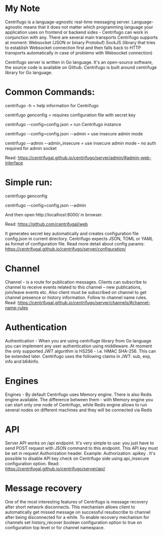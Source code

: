 # My Note
Centrifugo is a language-agnostic real-time messaging server. Language-agnostic means that it does not matter which programming language your application uses on frontend or backend sides - Centrifugo can work in conjunction with any. There are several main transports Centrifugo supports at moment: Websocket (JSON or binary Protobuf) SockJS (library that tries to establish Websocket connection first and then falls back to HTTP transports automatically in case of problems with Websocket connection)

Centrifugo server is written in Go language. It's an open-source software, the source code is available on Github. Centrifugo is built around centrifuge library for Go language.


# Common Commands:
centrifugo -h        		        = help information for Centrifugo

centrifugo genconfig 		        = requires configuration file with secret key

centrifugo --config=config.json         = run Centrifugo instance

centrifugo --config=config.json --admin = use insecure admin mode

centrifugo --admin --admin_insecure     = use insecure admin mode – no auth required for admin socket      

Read: https://centrifugal.github.io/centrifugo/server/admin/#admin-web-interface

# Simple run:

centrifugo genconfig

centrifugo --config=config.json --admin

And then open http://localhost:8000/ in browser.

Read: https://github.com/centrifugal/web

It generates secret key automatically and creates configuration file config.json in current directory. Centrifugo expects JSON, TOML or YAML as format of configuration file.
Read more detail about config params: https://centrifugal.github.io/centrifugo/server/configuration/

# Channel

Channel - is a route for publication messages. Clients can subscribe to channel to receive events related to this channel – new publications, join/leave events etc. Also client must be subscribed on channel to get channel presence or history information. Follow to channel name rules. Read: https://centrifugal.github.io/centrifugo/server/channels/#channel-name-rules

# Authentication

Authentication - When you are using centrifuge library from Go language you can implement any user authentication using middleware. At moment the only supported JWT algorithm is HS256 - i.e. HMAC SHA-256. This can be extended later. Centrifugo uses the following claims in JWT: sub, exp, info and b64info.

# Engines

Engines - By default Centrifugo uses Memory engine. There is also Redis engine available. The difference between them - with Memory engine you can start only one node of Centrifugo, while Redis engine allows to run several nodes on different machines and they will be connected via Redis

# API

Server API works on /api endpoint. It's very simple to use: you just have to send POST request with JSON command to this endpoint.
This API key must be set in request Authorization header. Example: Authorization: apikey <KEY>. It's possible to disable API key check on Centrifugo side using api_insecure configuration option. Read: https://centrifugal.github.io/centrifugo/server/api/

# Message recovery
One of the most interesting features of Centrifugo is message recovery after short network disconnects. This mechanism allows client to automatically get missed message on successful resubscribe to channel after being disconnected for a while. To enable recovery mechanism for channels set history_recover boolean configuration option to true on configuration top level or for channel namespace.